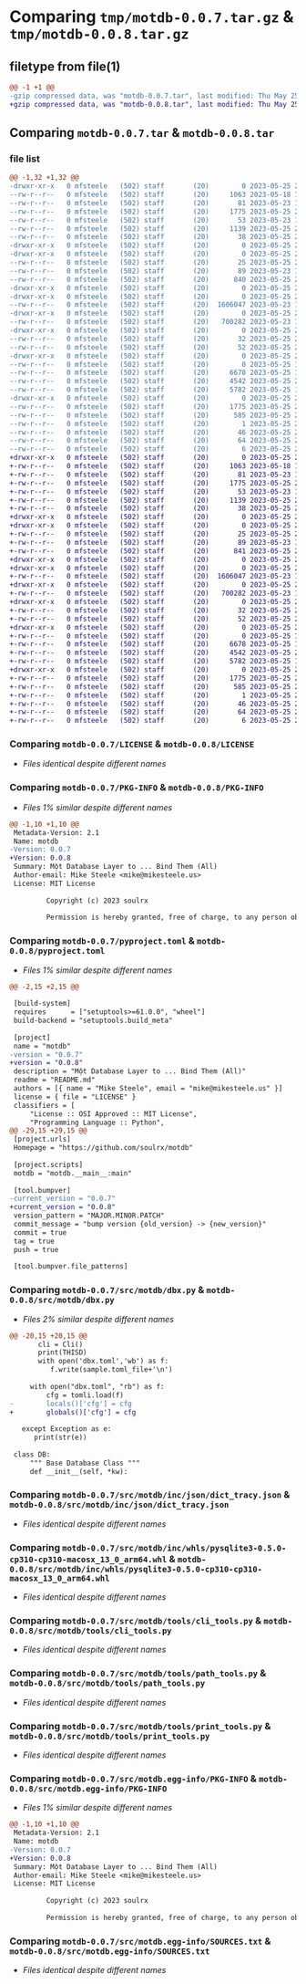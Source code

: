 # Comparing `tmp/motdb-0.0.7.tar.gz` & `tmp/motdb-0.0.8.tar.gz`

## filetype from file(1)

```diff
@@ -1 +1 @@
-gzip compressed data, was "motdb-0.0.7.tar", last modified: Thu May 25 20:41:50 2023, max compression
+gzip compressed data, was "motdb-0.0.8.tar", last modified: Thu May 25 20:47:32 2023, max compression
```

## Comparing `motdb-0.0.7.tar` & `motdb-0.0.8.tar`

### file list

```diff
@@ -1,32 +1,32 @@
-drwxr-xr-x   0 mfsteele   (502) staff       (20)        0 2023-05-25 20:41:50.947338 motdb-0.0.7/
--rw-r--r--   0 mfsteele   (502) staff       (20)     1063 2023-05-18 14:54:10.000000 motdb-0.0.7/LICENSE
--rw-r--r--   0 mfsteele   (502) staff       (20)       81 2023-05-23 19:19:31.000000 motdb-0.0.7/MANIFEST.in
--rw-r--r--   0 mfsteele   (502) staff       (20)     1775 2023-05-25 20:41:50.947187 motdb-0.0.7/PKG-INFO
--rw-r--r--   0 mfsteele   (502) staff       (20)       53 2023-05-23 15:39:33.000000 motdb-0.0.7/README.md
--rw-r--r--   0 mfsteele   (502) staff       (20)     1139 2023-05-25 20:41:45.000000 motdb-0.0.7/pyproject.toml
--rw-r--r--   0 mfsteele   (502) staff       (20)       38 2023-05-25 20:41:50.947385 motdb-0.0.7/setup.cfg
-drwxr-xr-x   0 mfsteele   (502) staff       (20)        0 2023-05-25 20:41:50.936202 motdb-0.0.7/src/
-drwxr-xr-x   0 mfsteele   (502) staff       (20)        0 2023-05-25 20:41:50.937655 motdb-0.0.7/src/motdb/
--rw-r--r--   0 mfsteele   (502) staff       (20)       25 2023-05-25 20:41:45.000000 motdb-0.0.7/src/motdb/__init__.py
--rw-r--r--   0 mfsteele   (502) staff       (20)       89 2023-05-23 18:08:52.000000 motdb-0.0.7/src/motdb/__main__.py
--rw-r--r--   0 mfsteele   (502) staff       (20)      840 2023-05-25 20:41:07.000000 motdb-0.0.7/src/motdb/dbx.py
-drwxr-xr-x   0 mfsteele   (502) staff       (20)        0 2023-05-25 20:41:50.936396 motdb-0.0.7/src/motdb/inc/
-drwxr-xr-x   0 mfsteele   (502) staff       (20)        0 2023-05-25 20:41:50.938618 motdb-0.0.7/src/motdb/inc/json/
--rw-r--r--   0 mfsteele   (502) staff       (20)  1606047 2023-05-23 19:17:04.000000 motdb-0.0.7/src/motdb/inc/json/dict_tracy.json
-drwxr-xr-x   0 mfsteele   (502) staff       (20)        0 2023-05-25 20:41:50.941771 motdb-0.0.7/src/motdb/inc/whls/
--rw-r--r--   0 mfsteele   (502) staff       (20)   700282 2023-05-23 16:39:38.000000 motdb-0.0.7/src/motdb/inc/whls/pysqlite3-0.5.0-cp310-cp310-macosx_13_0_arm64.whl
-drwxr-xr-x   0 mfsteele   (502) staff       (20)        0 2023-05-25 20:41:50.946162 motdb-0.0.7/src/motdb/samples/
--rw-r--r--   0 mfsteele   (502) staff       (20)       32 2023-05-25 20:34:27.000000 motdb-0.0.7/src/motdb/samples/__init__.py
--rw-r--r--   0 mfsteele   (502) staff       (20)       52 2023-05-25 20:35:57.000000 motdb-0.0.7/src/motdb/samples/sample.py
-drwxr-xr-x   0 mfsteele   (502) staff       (20)        0 2023-05-25 20:41:50.946883 motdb-0.0.7/src/motdb/tools/
--rw-r--r--   0 mfsteele   (502) staff       (20)        0 2023-05-25 19:30:54.000000 motdb-0.0.7/src/motdb/tools/__init__.py
--rw-r--r--   0 mfsteele   (502) staff       (20)     6678 2023-05-25 18:44:54.000000 motdb-0.0.7/src/motdb/tools/cli_tools.py
--rw-r--r--   0 mfsteele   (502) staff       (20)     4542 2023-05-25 20:28:34.000000 motdb-0.0.7/src/motdb/tools/path_tools.py
--rw-r--r--   0 mfsteele   (502) staff       (20)     5782 2023-05-25 18:44:54.000000 motdb-0.0.7/src/motdb/tools/print_tools.py
-drwxr-xr-x   0 mfsteele   (502) staff       (20)        0 2023-05-25 20:41:50.938491 motdb-0.0.7/src/motdb.egg-info/
--rw-r--r--   0 mfsteele   (502) staff       (20)     1775 2023-05-25 20:41:50.000000 motdb-0.0.7/src/motdb.egg-info/PKG-INFO
--rw-r--r--   0 mfsteele   (502) staff       (20)      585 2023-05-25 20:41:50.000000 motdb-0.0.7/src/motdb.egg-info/SOURCES.txt
--rw-r--r--   0 mfsteele   (502) staff       (20)        1 2023-05-25 20:41:50.000000 motdb-0.0.7/src/motdb.egg-info/dependency_links.txt
--rw-r--r--   0 mfsteele   (502) staff       (20)       46 2023-05-25 20:41:50.000000 motdb-0.0.7/src/motdb.egg-info/entry_points.txt
--rw-r--r--   0 mfsteele   (502) staff       (20)       64 2023-05-25 20:41:50.000000 motdb-0.0.7/src/motdb.egg-info/requires.txt
--rw-r--r--   0 mfsteele   (502) staff       (20)        6 2023-05-25 20:41:50.000000 motdb-0.0.7/src/motdb.egg-info/top_level.txt
+drwxr-xr-x   0 mfsteele   (502) staff       (20)        0 2023-05-25 20:47:32.377163 motdb-0.0.8/
+-rw-r--r--   0 mfsteele   (502) staff       (20)     1063 2023-05-18 14:54:10.000000 motdb-0.0.8/LICENSE
+-rw-r--r--   0 mfsteele   (502) staff       (20)       81 2023-05-23 19:19:31.000000 motdb-0.0.8/MANIFEST.in
+-rw-r--r--   0 mfsteele   (502) staff       (20)     1775 2023-05-25 20:47:32.377008 motdb-0.0.8/PKG-INFO
+-rw-r--r--   0 mfsteele   (502) staff       (20)       53 2023-05-23 15:39:33.000000 motdb-0.0.8/README.md
+-rw-r--r--   0 mfsteele   (502) staff       (20)     1139 2023-05-25 20:47:27.000000 motdb-0.0.8/pyproject.toml
+-rw-r--r--   0 mfsteele   (502) staff       (20)       38 2023-05-25 20:47:32.377202 motdb-0.0.8/setup.cfg
+drwxr-xr-x   0 mfsteele   (502) staff       (20)        0 2023-05-25 20:47:32.364102 motdb-0.0.8/src/
+drwxr-xr-x   0 mfsteele   (502) staff       (20)        0 2023-05-25 20:47:32.365481 motdb-0.0.8/src/motdb/
+-rw-r--r--   0 mfsteele   (502) staff       (20)       25 2023-05-25 20:47:27.000000 motdb-0.0.8/src/motdb/__init__.py
+-rw-r--r--   0 mfsteele   (502) staff       (20)       89 2023-05-23 18:08:52.000000 motdb-0.0.8/src/motdb/__main__.py
+-rw-r--r--   0 mfsteele   (502) staff       (20)      841 2023-05-25 20:46:40.000000 motdb-0.0.8/src/motdb/dbx.py
+drwxr-xr-x   0 mfsteele   (502) staff       (20)        0 2023-05-25 20:47:32.364296 motdb-0.0.8/src/motdb/inc/
+drwxr-xr-x   0 mfsteele   (502) staff       (20)        0 2023-05-25 20:47:32.366437 motdb-0.0.8/src/motdb/inc/json/
+-rw-r--r--   0 mfsteele   (502) staff       (20)  1606047 2023-05-23 19:17:04.000000 motdb-0.0.8/src/motdb/inc/json/dict_tracy.json
+drwxr-xr-x   0 mfsteele   (502) staff       (20)        0 2023-05-25 20:47:32.368647 motdb-0.0.8/src/motdb/inc/whls/
+-rw-r--r--   0 mfsteele   (502) staff       (20)   700282 2023-05-23 16:39:38.000000 motdb-0.0.8/src/motdb/inc/whls/pysqlite3-0.5.0-cp310-cp310-macosx_13_0_arm64.whl
+drwxr-xr-x   0 mfsteele   (502) staff       (20)        0 2023-05-25 20:47:32.375856 motdb-0.0.8/src/motdb/samples/
+-rw-r--r--   0 mfsteele   (502) staff       (20)       32 2023-05-25 20:34:27.000000 motdb-0.0.8/src/motdb/samples/__init__.py
+-rw-r--r--   0 mfsteele   (502) staff       (20)       52 2023-05-25 20:35:57.000000 motdb-0.0.8/src/motdb/samples/sample.py
+drwxr-xr-x   0 mfsteele   (502) staff       (20)        0 2023-05-25 20:47:32.376699 motdb-0.0.8/src/motdb/tools/
+-rw-r--r--   0 mfsteele   (502) staff       (20)        0 2023-05-25 19:30:54.000000 motdb-0.0.8/src/motdb/tools/__init__.py
+-rw-r--r--   0 mfsteele   (502) staff       (20)     6678 2023-05-25 18:44:54.000000 motdb-0.0.8/src/motdb/tools/cli_tools.py
+-rw-r--r--   0 mfsteele   (502) staff       (20)     4542 2023-05-25 20:28:34.000000 motdb-0.0.8/src/motdb/tools/path_tools.py
+-rw-r--r--   0 mfsteele   (502) staff       (20)     5782 2023-05-25 18:44:54.000000 motdb-0.0.8/src/motdb/tools/print_tools.py
+drwxr-xr-x   0 mfsteele   (502) staff       (20)        0 2023-05-25 20:47:32.366318 motdb-0.0.8/src/motdb.egg-info/
+-rw-r--r--   0 mfsteele   (502) staff       (20)     1775 2023-05-25 20:47:32.000000 motdb-0.0.8/src/motdb.egg-info/PKG-INFO
+-rw-r--r--   0 mfsteele   (502) staff       (20)      585 2023-05-25 20:47:32.000000 motdb-0.0.8/src/motdb.egg-info/SOURCES.txt
+-rw-r--r--   0 mfsteele   (502) staff       (20)        1 2023-05-25 20:47:32.000000 motdb-0.0.8/src/motdb.egg-info/dependency_links.txt
+-rw-r--r--   0 mfsteele   (502) staff       (20)       46 2023-05-25 20:47:32.000000 motdb-0.0.8/src/motdb.egg-info/entry_points.txt
+-rw-r--r--   0 mfsteele   (502) staff       (20)       64 2023-05-25 20:47:32.000000 motdb-0.0.8/src/motdb.egg-info/requires.txt
+-rw-r--r--   0 mfsteele   (502) staff       (20)        6 2023-05-25 20:47:32.000000 motdb-0.0.8/src/motdb.egg-info/top_level.txt
```

### Comparing `motdb-0.0.7/LICENSE` & `motdb-0.0.8/LICENSE`

 * *Files identical despite different names*

### Comparing `motdb-0.0.7/PKG-INFO` & `motdb-0.0.8/PKG-INFO`

 * *Files 1% similar despite different names*

```diff
@@ -1,10 +1,10 @@
 Metadata-Version: 2.1
 Name: motdb
-Version: 0.0.7
+Version: 0.0.8
 Summary: Một Database Layer to ... Bind Them (All)
 Author-email: Mike Steele <mike@mikesteele.us>
 License: MIT License
         
         Copyright (c) 2023 soulrx
         
         Permission is hereby granted, free of charge, to any person obtaining a copy
```

### Comparing `motdb-0.0.7/pyproject.toml` & `motdb-0.0.8/pyproject.toml`

 * *Files 1% similar despite different names*

```diff
@@ -2,15 +2,15 @@
 
 [build-system]
 requires      = ["setuptools>=61.0.0", "wheel"]
 build-backend = "setuptools.build_meta"
 
 [project]
 name = "motdb"
-version = "0.0.7"
+version = "0.0.8"
 description = "Một Database Layer to ... Bind Them (All)"
 readme = "README.md"
 authors = [{ name = "Mike Steele", email = "mike@mikesteele.us" }]
 license = { file = "LICENSE" }
 classifiers = [
     "License :: OSI Approved :: MIT License",
     "Programming Language :: Python",
@@ -29,15 +29,15 @@
 [project.urls]
 Homepage = "https://github.com/soulrx/motdb"
 
 [project.scripts]
 motdb = "motdb.__main__:main"
 
 [tool.bumpver]
-current_version = "0.0.7"
+current_version = "0.0.8"
 version_pattern = "MAJOR.MINOR.PATCH"
 commit_message = "bump version {old_version} -> {new_version}"
 commit = true
 tag = true
 push = true
 
 [tool.bumpver.file_patterns]
```

### Comparing `motdb-0.0.7/src/motdb/dbx.py` & `motdb-0.0.8/src/motdb/dbx.py`

 * *Files 2% similar despite different names*

```diff
@@ -20,15 +20,15 @@
       cli = Cli()
       print(THISD)
       with open('dbx.toml','wb') as f:
          f.write(sample.toml_file+'\n')
 
     with open("dbx.toml", "rb") as f:
         cfg = tomli.load(f)
-        locals()['cfg'] = cfg
+        globals()['cfg'] = cfg
 
   except Exception as e:
      print(str(e))
 
 class DB:
     """ Base Database Class """
     def __init__(self, *kw):
```

### Comparing `motdb-0.0.7/src/motdb/inc/json/dict_tracy.json` & `motdb-0.0.8/src/motdb/inc/json/dict_tracy.json`

 * *Files identical despite different names*

### Comparing `motdb-0.0.7/src/motdb/inc/whls/pysqlite3-0.5.0-cp310-cp310-macosx_13_0_arm64.whl` & `motdb-0.0.8/src/motdb/inc/whls/pysqlite3-0.5.0-cp310-cp310-macosx_13_0_arm64.whl`

 * *Files identical despite different names*

### Comparing `motdb-0.0.7/src/motdb/tools/cli_tools.py` & `motdb-0.0.8/src/motdb/tools/cli_tools.py`

 * *Files identical despite different names*

### Comparing `motdb-0.0.7/src/motdb/tools/path_tools.py` & `motdb-0.0.8/src/motdb/tools/path_tools.py`

 * *Files identical despite different names*

### Comparing `motdb-0.0.7/src/motdb/tools/print_tools.py` & `motdb-0.0.8/src/motdb/tools/print_tools.py`

 * *Files identical despite different names*

### Comparing `motdb-0.0.7/src/motdb.egg-info/PKG-INFO` & `motdb-0.0.8/src/motdb.egg-info/PKG-INFO`

 * *Files 1% similar despite different names*

```diff
@@ -1,10 +1,10 @@
 Metadata-Version: 2.1
 Name: motdb
-Version: 0.0.7
+Version: 0.0.8
 Summary: Một Database Layer to ... Bind Them (All)
 Author-email: Mike Steele <mike@mikesteele.us>
 License: MIT License
         
         Copyright (c) 2023 soulrx
         
         Permission is hereby granted, free of charge, to any person obtaining a copy
```

### Comparing `motdb-0.0.7/src/motdb.egg-info/SOURCES.txt` & `motdb-0.0.8/src/motdb.egg-info/SOURCES.txt`

 * *Files identical despite different names*

